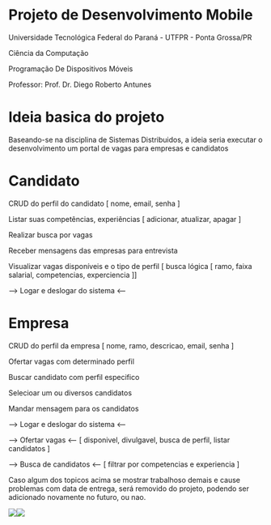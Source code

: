 # Projeto de Desenvolvimento Mobile

<p>Universidade Tecnológica Federal do Paraná - UTFPR - Ponta Grossa/PR</p>
<p>Ciência da Computação</p>
<p>Programação De Dispositivos Móveis</p>
<p>Professor: Prof. Dr. Diego Roberto Antunes</p>

# Ideia basica do projeto #
Baseando-se na disciplina de Sistemas Distribuidos, a ideia seria executar o desenvolvimento um portal de vagas para empresas e candidatos

# Candidato #

<p>CRUD do perfil do candidato [ nome, email, senha ]</p>
<p>Listar suas competências, experiências [ adicionar, atualizar, apagar ]</p>
<p>Realizar busca por vagas</p>
<p>Receber mensagens das empresas para entrevista</p>
<p>Visualizar vagas disponíveis e o tipo de perfil [ busca lógica [ ramo, faixa salarial, competencias, experciencia ]]</p>

<p>--> Logar e deslogar do sistema <--</p>



# Empresa #

<p>CRUD do perfil da empresa [ nome, ramo, descricao, email, senha ]</p>
<p>Ofertar vagas com determinado perfil</p>
<p>Buscar candidato com perfil especifico</p>
<p>Selecioar um ou diversos candidatos</p>
<p>Mandar mensagem para os candidatos</p>

<p>--> Logar e deslogar do sistema <--</p>
<p>--> Ofertar vagas <-- [ disponivel, divulgavel, busca de perfil, listar candidatos ]</p>
<p>--> Busca de candidatos <-- [ filtrar por competencias e experiencia ]</p>

<p>Caso algum dos topicos acima se mostrar trabalhoso demais e cause problemas com data de entrega, será removido do projeto, podendo ser adicionado novamente no futuro, ou nao.</p>

<p><a href="https://skillicons.dev"><img src="https://skillicons.dev/icons?i=flutter"/></a><a href="https://skillicons.dev"><img src="https://skillicons.dev/icons?i=firebase"/></a></p>
